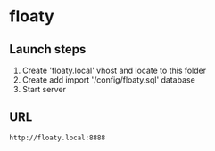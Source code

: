 # floaty

## Launch steps

1. Create 'floaty.local' vhost and locate to this folder
2. Create add import '/config/floaty.sql' database
3. Start server


## URL
```
http://floaty.local:8888
```